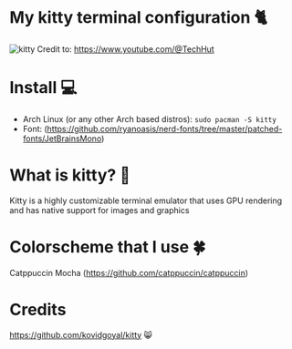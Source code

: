 # My kitty terminal configuration 🐈

![kitty](https://i.ytimg.com/vi/KUMkLhFeBrI/maxresdefault.jpg)
Credit to: https://www.youtube.com/@TechHut

# Install 💻
- Arch Linux (or any other Arch based distros): `sudo pacman -S kitty`
- Font: (https://github.com/ryanoasis/nerd-fonts/tree/master/patched-fonts/JetBrainsMono)

# What is kitty? 🤔
Kitty is a highly customizable terminal emulator that uses GPU rendering and has native support for images and graphics

# Colorscheme that I use 🍀
Catppuccin Mocha (https://github.com/catppuccin/catppuccin)

# Credits
https://github.com/kovidgoyal/kitty 😸


